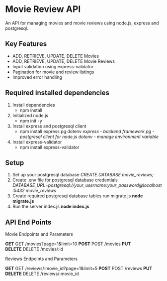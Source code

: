 # Movie Review API 

An API for managing movies and movie reviews using node.js, express and postgresql.

## Key Features
 
- ADD, RETRIEVE, UPDATE, DELETE Movies
- ADD, RETRIEVE, UPDATE, DELETE Movie Reviews
- Input validation using express-validator
- Pagination for movie and review listings
- Improved error handling

## Required installed dependencies 
1. Install dependencies
   - npm install
2. Initialized node.js 
   - npm init -y
3. Install express and postgresql client
   - npm install express pg dotenv
   *express - backend framework*
   *pg - postgresql client for node.js*
   *dotenv - manage environment variable*
4. Install express-validator
   - npm install express-validator 

## Setup 
1. Set up your postgresql database
   *CREATE DATABASE movie_reviews;*
2. Create .env file for postgresql database credentials
   *DATABASE_URL=postgresql://your_username:your_password@localhost:5432 movie_reviews*
3. Create required postgresql database tables run migrate.js 
   **node migrate.js** 
4. Run the server index.js
   **node index.js**

## API End Points

Movie Endpoints and Parameters

**GET**   GET /movies?page=1&limit=10
**POST**  POST /movies
**PUT**   
**DELETE** DELETE /movies/:id

Reviews Endpoints and Parameters

**GET**   GET /reviews/:movie_id?page=1&limit=5
**POST**  POST /reviews
**PUT**   
**DELETE** DELETE /reviews/:movie_id
